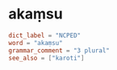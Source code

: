 # akaṃsu

``` toml
dict_label = "NCPED"
word = "akaṃsu"
grammar_comment = "3 plural"
see_also = ["karoti"]
```

